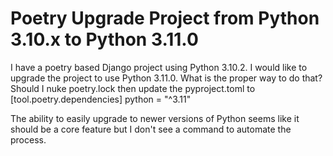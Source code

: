 
# Poetry Upgrade Project from Python 3.10.x to Python 3.11.0

I have a poetry based Django project using Python 3.10.2. I would like to upgrade the project to use Python 3.11.0.
What is the proper way to do that?
Should I nuke poetry.lock then update the pyproject.toml to
[tool.poetry.dependencies]
python = "^3.11"

The ability to easily upgrade to newer versions of Python seems like it should be a core feature but I don't see a command to automate the process.

        